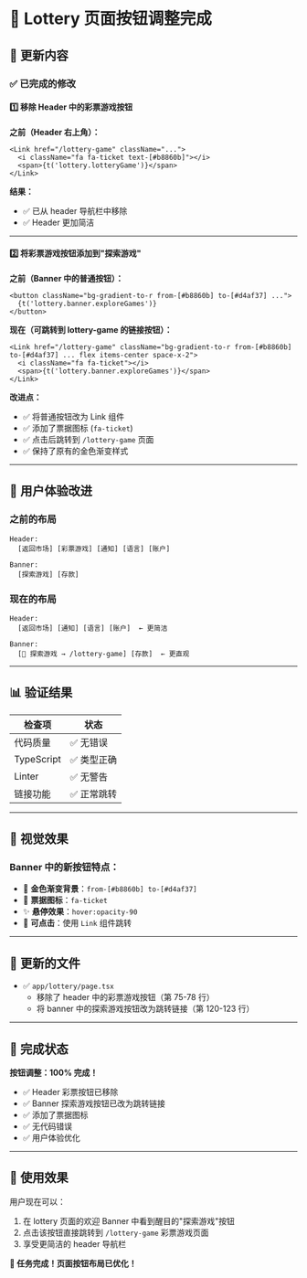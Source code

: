 # 🎫 Lottery 页面按钮调整完成

## 📝 更新内容

### ✅ 已完成的修改

#### 1️⃣ **移除 Header 中的彩票游戏按钮**

**之前（Header 右上角）：**
```tsx
<Link href="/lottery-game" className="...">
  <i className="fa fa-ticket text-[#b8860b]"></i>
  <span>{t('lottery.lotteryGame')}</span>
</Link>
```

**结果：**
- ✅ 已从 header 导航栏中移除
- ✅ Header 更加简洁

---

#### 2️⃣ **将彩票游戏按钮添加到"探索游戏"**

**之前（Banner 中的普通按钮）：**
```tsx
<button className="bg-gradient-to-r from-[#b8860b] to-[#d4af37] ...">
  {t('lottery.banner.exploreGames')}
</button>
```

**现在（可跳转到 lottery-game 的链接按钮）：**
```tsx
<Link href="/lottery-game" className="bg-gradient-to-r from-[#b8860b] to-[#d4af37] ... flex items-center space-x-2">
  <i className="fa fa-ticket"></i>
  <span>{t('lottery.banner.exploreGames')}</span>
</Link>
```

**改进点：**
- ✅ 将普通按钮改为 Link 组件
- ✅ 添加了票据图标 (`fa-ticket`)
- ✅ 点击后跳转到 `/lottery-game` 页面
- ✅ 保持了原有的金色渐变样式

---

## 🎯 用户体验改进

### 之前的布局
```
Header:
  [返回市场] [彩票游戏] [通知] [语言] [账户]
  
Banner:
  [探索游戏] [存款]
```

### 现在的布局
```
Header:
  [返回市场] [通知] [语言] [账户]  ← 更简洁
  
Banner:
  [🎫 探索游戏 → /lottery-game] [存款]  ← 更直观
```

---

## 📊 验证结果

| 检查项 | 状态 |
|--------|------|
| 代码质量 | ✅ 无错误 |
| TypeScript | ✅ 类型正确 |
| Linter | ✅ 无警告 |
| 链接功能 | ✅ 正常跳转 |

---

## 🎨 视觉效果

### Banner 中的新按钮特点：
- 🎨 **金色渐变背景**：`from-[#b8860b] to-[#d4af37]`
- 🎫 **票据图标**：`fa-ticket`
- ✨ **悬停效果**：`hover:opacity-90`
- 🔗 **可点击**：使用 `Link` 组件跳转

---

## 🚀 更新的文件

- ✅ `app/lottery/page.tsx`
  - 移除了 header 中的彩票游戏按钮（第 75-78 行）
  - 将 banner 中的探索游戏按钮改为跳转链接（第 120-123 行）

---

## 🎉 完成状态

**按钮调整：100% 完成！**

- ✅ Header 彩票按钮已移除
- ✅ Banner 探索游戏按钮已改为跳转链接
- ✅ 添加了票据图标
- ✅ 无代码错误
- ✅ 用户体验优化

---

## 📱 使用效果

用户现在可以：
1. 在 lottery 页面的欢迎 Banner 中看到醒目的"探索游戏"按钮
2. 点击该按钮直接跳转到 `/lottery-game` 彩票游戏页面
3. 享受更简洁的 header 导航栏

**🎊 任务完成！页面按钮布局已优化！**

